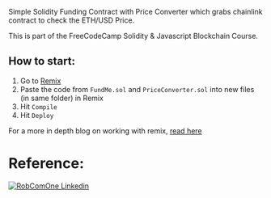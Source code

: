 Simple Solidity Funding Contract with Price Converter which grabs chainlink contract to check the ETH/USD Price.

This is part of the FreeCodeCamp Solidity & Javascript Blockchain Course.

## How to start:

1. Go to [Remix](https://remix.ethereum.org/)
2. Paste the code from `FundMe.sol` and `PriceConverter.sol` into new files (in same folder) in Remix
3. Hit `Compile`
4. Hit `Deploy`

For a more in depth blog on working with remix, [read here](https://docs.chain.link/docs/deploy-your-first-contract/)

# Reference:

[![RobComOne Linkedin](https://img.shields.io/badge/LinkedIn-0077B5?style=for-the-badge&logo=linkedin&logoColor=white)](https://www.linkedin.com/in/roberto-cominetti-17a9b939/)
